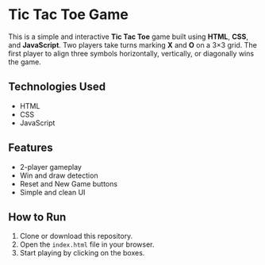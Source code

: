 #  Tic Tac Toe Game

This is a simple and interactive **Tic Tac Toe** game built using **HTML**, **CSS**, and **JavaScript**. Two players take turns marking **X** and **O** on a 3×3 grid. The first player to align three symbols horizontally, vertically, or diagonally wins the game. 

##  Technologies Used
- HTML 
- CSS 
- JavaScript 

##  Features
- 2-player gameplay
- Win and draw detection
- Reset and New Game buttons
- Simple and clean UI

##  How to Run
1. Clone or download this repository.
2. Open the `index.html` file in your browser.
3. Start playing by clicking on the boxes.


